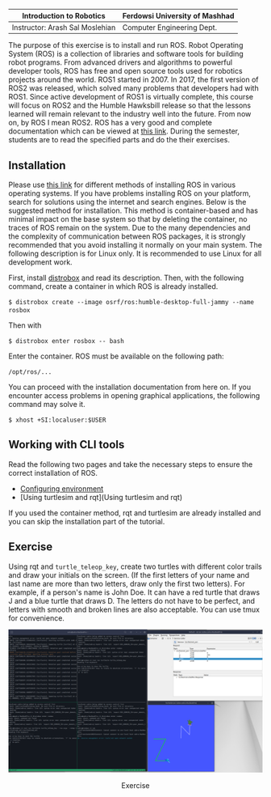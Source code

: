 |  Introduction to Robotics |  Ferdowsi University of Mashhad |
|---|---|
|  Instructor: Arash Sal Moslehian |  Computer Engineering Dept. |

The purpose of this exercise is to install and run ROS. Robot Operating System (ROS) is a collection of libraries and software tools for building robot programs. From advanced drivers and algorithms to powerful developer tools, ROS has free and open source tools used for robotics projects around the world.
ROS1 started in 2007. In 2017, the first version of ROS2 was released, which solved many problems that developers had with ROS1. Since active development of ROS1 is virtually complete, this course will focus on ROS2 and the Humble Hawksbill release so that the lessons learned will remain relevant to the industry well into the future. From now on, by ROS I mean ROS2.
ROS has a very good and complete documentation which can be viewed at [this link](https://docs.ros.org/en/humble/index.html). During the semester,  students are to read the specified parts and do the their exercises.

## Installation
Please use [this link](https://docs.ros.org/en/humble/Installation.html) for different methods of installing ROS in various operating systems. If you have problems installing ROS on your platform, search for solutions using the internet and search engines. Below is the suggested method for installation. This method is container-based and has minimal impact on the base system so that by deleting the container, no traces of ROS remain on the system. Due to the many dependencies and the complexity of communication between ROS packages, it is strongly recommended that you avoid installing it normally on your main system.
The following description is for Linux only. It is recommended to use Linux for all development work.

First, install [distrobox](https://github.com/89luca89/distrobox) and read its description. Then, with the following command, create a container in which ROS is already installed.
```shell
$ distrobox create --image osrf/ros:humble-desktop-full-jammy --name rosbox
```
Then with
```shell
$ distrobox enter rosbox -- bash
```
Enter the container. ROS must be available on the following path:
```
/opt/ros/...
```
You can proceed with the installation documentation from here on.
If you encounter access problems in opening graphical applications, the following command may solve it.
```shell
$ xhost +SI:localuser:$USER
```

## Working with CLI tools
Read the following two pages and take the necessary steps to ensure the correct installation of ROS.
* [Configuring environment](https://docs.ros.org/en/humble/Tutorials/Beginner-CLI-Tools/Configuring-ROS2-Environment.html)
* [Using turtlesim and rqt](Using turtlesim and rqt)

If you used the container method, rqt and turtlesim are already installed and you can skip the installation part of the tutorial.

## Exercise
Using rqt and `turtle_teleop_key`, create two turtles with different color trails and draw your initials on the screen. (If the first letters of your name and last name are more than two letters, draw only the first two letters). For example, if a person's name is John Doe. It can have a red turtle that draws J and a blue turtle that draws D. The letters do not have to be perfect, and letters with smooth and broken lines are also acceptable. You can use tmux for convenience.

<p align = "center">
<img src = "exec.png">
</p>
<p align = "center">
Exercise
</p>
